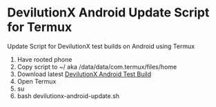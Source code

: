 # DevilutionX Android Update Script for Termux
 Update Script for DevilutionX test builds on Android using Termux

1. Have rooted phone
2. Copy script to ~/ aka /data/data/com.termux/files/home
3. Download latest [DevilutionX Android Test Build](https://github.com/diasurgical/devilutionX/actions/workflows/Android.yml?query=branch%3Amaster)
4. Open Termux
5. su
6. bash devilutionx-android-update.sh
